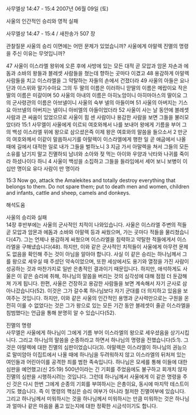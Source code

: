사무엘상 14:47 - 15:4 
2007년 06월 09일 (토)

사울의 인간적인 승리와 영적 실패



사무엘상 14:47 - 15:4 / 새찬송가 507 장


관찰질문
사울의 승리 이면에는 어떤 문제가 있었습니까? 
사울에게 아말렉 진멸의 명령을 주신 이유는 무엇입니까? 

47 사울이 이스라엘 왕위에 오른 후에 사방에 있는 모든 대적 곧 모압과 암몬 자손과 에돔과 소바의 왕들과 블레셋 사람들을 쳤는데 향하는 곳마다 이겼고 48 용감하게 아말렉 사람들을 치고 이스라엘을 그 약탈하는 자들의 손에서 건졌더라 49 사울의 아들은 요나단과 이스위와 말기수아요 그의 두 딸의 이름은 이러하니 맏딸의 이름은 메랍이요 작은 딸의 이름은 미갈이며 50 사울의 아내의 이름은 아히노암이니 아히마아스의 딸이요 그의 군사령관의 이름은 아브넬이니 사울의 숙부 넬의 아들이며 51 사울의 아버지는 기스요 아브넬의 아버지는 넬이니 아비엘의 아들이었더라 52 사울이 사는 날 동안에 블레셋 사람과 큰 싸움이 있었으므로 사울이 힘 센 사람이나 용감한 사람을 보면 그들을 불러모았더라 15:1 사무엘이 사울에게 이르되 여호와께서 나를 보내어 왕에게 기름을 부어 그의 백성 이스라엘 위에 왕으로 삼으셨은즉 이제 왕은 여호와의 말씀을 들으소서 2 만군의 여호와께서 이같이 말씀하시기를 아말렉이 이스라엘에게 행한 일 곧 애굽에서 나올 때에 길에서 대적한 일로 내가 그들을 벌하노니 3 지금 가서 아말렉을 쳐서 그들의 모든 소유를 남기지 말고 진멸하되 남녀와 소아와 젖 먹는 아이와 우양과 낙타와 나귀를 죽이라 하셨나이다 하니 4 사울이 백성을 소집하고 그들을 들라임에서 세어 보니 보병이 이십만 명이요 유다 사람이 만 명이라  

15:3 Now go, attack the Amalekites and totally destroy everything that belongs to them. Do not spare them; put to death men and women, children and infants, cattle and sheep, camels and donkeys.

해석도움





사울의 승리와 실패  
14장 후반부에는 사울의 군사적인 치적이 나와있습니다. 사울은 이스라엘 주변의 적들 곧 모압과 암몬과 에돔과 소바와 아말렉 등과 싸웠으며, 가는 곳마다 적들을 물리쳤습니다(47). 그는 언제나 용감하게 싸웠으며 이스라엘을 침략하고 약탈한 적들에게서 이스라엘을 구해냈습니다(48). 하지만, 이와 같은 군사적인 치적들이 사울에게 아무런 문제도 없음을 확인해 주는 것이 아님을 알아야 합니다. 사실 이 같은 승리는 하나님께서 그를 왕으로 세우실 때 주셨던 약속이었으며, 또한 세상에서도 용기와 열정을 가진 사람이 성공하는 것과 마찬가지로 일반 은총적인 결과이기 때문입니다. 하지만, 애석하게도 사울은 이 같은 승리에 취해, 하나님의 말씀을 버리는 것의 심각성에 대해 점점 더 둔감해져 가게 됩니다. 한편, 사울은 건장하고 용감한 사람들을 보면 계속해서 자기 군사로 삼아나갔습니다(52). 이것은 그가 갈수록 하나님보다 자기 군대를 더   의지하고 있음을 보여주는 것입니다. 하지만, 이와 같은 사울의 인간적인 용맹과 군사력만으로는 구원을 온전히 이룰 수 없었다는 것은 그가 왕으로 있는 모든 기간 동안 블레셋이 줄곧 이스라엘을 침범했다는 언급을 통해 분명히 알 수 있습니다(52).  

진멸의 명령  
사무엘은 사울에게 하나님이 그에게 기름 부어 이스라엘의 왕으로 세우셨음을 상기시킵니다. 그리고 하나님의 말씀을 순종하라고 하면서 하나님의 명령을 전했습니다(5:1). 그것은 아말렉에 대한 진멸의 심판이었습니다(3). 아말렉은 이스라엘이 하나님의 권능으로 말미암아 이집트에서 나올 때에 하나님을 두려워하지 않고 이스라엘의 뒤처져 있는 여인들과 어린아이를 공격한 죄를 범한 족속입니다. 하나님은 모세를 통해 이들에 대한 심판을 예언했고(신 25:19) 500년이라는 긴 기회를 주었음에도 불구하고 회개치 않자 진멸의 심판을 시행하시려는 것입니다. 그런데 하나님께서 사울에게 이 같은 명령을 주신 것은 다시 한번 그에게 순종의 기회를 부여하시는 은총이요, 동시에 마지막 테스트이기도 했습니다. 즉 이 명령의 핵심은 승리 여부가 아니라 철저한 진멸여부에 있습니다. 그리고 하나님께서 미워하시는 것을 하나님께서 미워하시는 만큼 미워하는 것은 하나님과 얼마나 같은 마음을 품고 있는지에 대한 정확한 시금석이기도 합니다.
